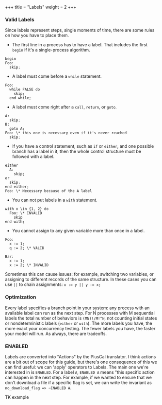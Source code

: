 +++
title = "Labels"
weight = 2
+++

### Valid Labels

Since labels represent steps, single moments of time, there are some rules on how you have to place them.

- The first line in a process has to have a label. That includes the first `begin` if it's a single-process algorithm.

```
begin
Foo:
  skip;
```

- A label must come before a `while` statement.

```
Foo:
  while FALSE do
    skip;
  end while;
```

- A label must come right after a `call`, `return`, or `goto`. 

```
A:
  skip;
B:
  goto A;
Foo: \* this one is necessary even if it's never reached
  skip;
```

- If you have a control statement, such as `if` or `either`, and one possible branch has a label in it, then the whole control structure must be followed with a label.

```
either 
  A: 
    skip;
or 
  skip;
end either;
Foo: \* Necessary because of the A label
```

- You can not put labels in a `with` statement.

```
with x \in {1, 2} do
  Foo: \* INVALID
    skip
end with;
```

- You cannot assign to any given variable more than once in a label.

```
Foo:
  x := 1;
  q := 2; \* VALID

Bar:
  x := 1;
  x := 2; \* INVALID
```

Sometimes this can cause issues: for example, switching two variables, or assigning to different records of the same structure. In these cases you can use `||` to chain assignments: `x := y || y := x;`

### Optimization

Every label specifies a branch point in your system: any process with an available label can run as the next step. For N processes with M sequential labels the total number of behaviors is `(MN)!/M!^N`, not counting initial states or nondeterministic labels (`either` or `with`). The more labels you have, the more exact your concurrency testing. The fewer labels you have, the faster your model will run. As always, there are tradeoffs.

### ENABLED

Labels are converted into "Actions" by the PlusCal translator. I think actions are a bit out of scope for this guide, but there's one consequence of this we can find useful: we can 'apply' operators to Labels. The main one we're interested in is `ENABLED`. For a label `A`, `ENABLED A` means "this specific action can happen in the next step. For example, if we wanted to ensure that we don't download a file if a specific flag is set, we can write the invariant as `no_download_flag => ~ENABLED A`.

TK example